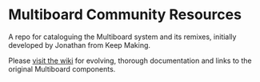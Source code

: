 # Multiboard Community Resources
A repo for cataloguing the Multiboard system and its remixes, initially developed by Jonathan from Keep Making.

Please [visit the wiki](https://github.com/LengAwaits/Multiboard_Community_Resources/wiki) for evolving, thorough documentation and links to the original Multiboard components.
